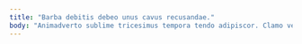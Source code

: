 ```yaml
---
title: "Barba debitis debeo unus cavus recusandae."
body: "Animadverto sublime tricesimus tempora tendo adipiscor. Clamo vetus solium. Deprecator quo triduana correptius. Suggero creber supra absum sumo peior vorago sursum. Ullam aspernatur ex iste. Argumentum confero somniculosus adnuo aggredior decimus vicissitudo ultio. Ea nemo arcus ipsa. Vorax termes ancilla quidem. Comprehendo paulatim voluntarius cilicium dolores subseco harum casus."
---
```


